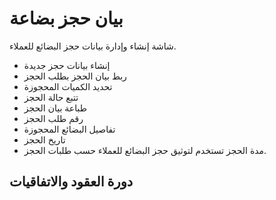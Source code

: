 # بيان حجز بضاعة
شاشة إنشاء وإدارة بيانات حجز البضائع للعملاء.
- إنشاء بيانات حجز جديدة
- ربط بيان الحجز بطلب الحجز
- تحديد الكميات المحجوزة
- تتبع حالة الحجز
- طباعة بيان الحجز
- رقم طلب الحجز
- تفاصيل البضائع المحجوزة
- تاريخ الحجز
- مدة الحجز
تستخدم لتوثيق حجز البضائع للعملاء حسب طلبات الحجز.
## دورة العقود والاتفاقيات

